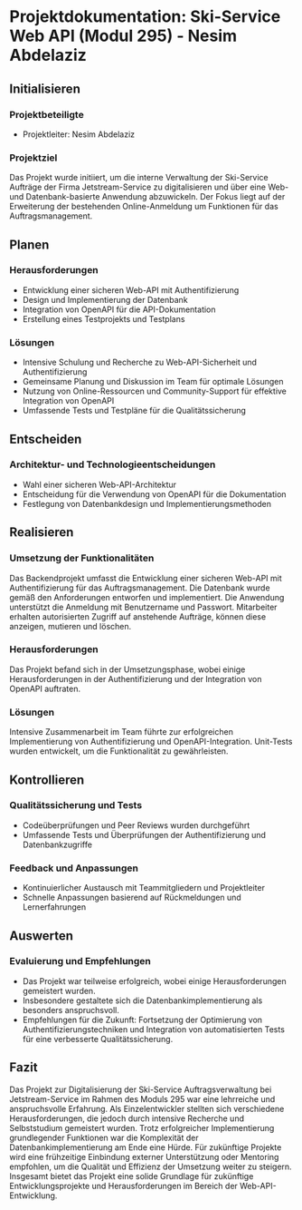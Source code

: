 # Projektdokumentation: Ski-Service Web API (Modul 295) - Nesim Abdelaziz

## Initialisieren
### Projektbeteiligte
- Projektleiter: Nesim Abdelaziz

### Projektziel
Das Projekt wurde initiiert, um die interne Verwaltung der Ski-Service Aufträge der Firma Jetstream-Service zu digitalisieren und über eine Web- und Datenbank-basierte Anwendung abzuwickeln. Der Fokus liegt auf der Erweiterung der bestehenden Online-Anmeldung um Funktionen für das Auftragsmanagement.

## Planen
### Herausforderungen
- Entwicklung einer sicheren Web-API mit Authentifizierung
- Design und Implementierung der Datenbank
- Integration von OpenAPI für die API-Dokumentation
- Erstellung eines Testprojekts und Testplans

### Lösungen
- Intensive Schulung und Recherche zu Web-API-Sicherheit und Authentifizierung
- Gemeinsame Planung und Diskussion im Team für optimale Lösungen
- Nutzung von Online-Ressourcen und Community-Support für effektive Integration von OpenAPI
- Umfassende Tests und Testpläne für die Qualitätssicherung

## Entscheiden
### Architektur- und Technologieentscheidungen
- Wahl einer sicheren Web-API-Architektur
- Entscheidung für die Verwendung von OpenAPI für die Dokumentation
- Festlegung von Datenbankdesign und Implementierungsmethoden

## Realisieren
### Umsetzung der Funktionalitäten
Das Backendprojekt umfasst die Entwicklung einer sicheren Web-API mit Authentifizierung für das Auftragsmanagement. Die Datenbank wurde gemäß den Anforderungen entworfen und implementiert. Die Anwendung unterstützt die Anmeldung mit Benutzername und Passwort. Mitarbeiter erhalten autorisierten Zugriff auf anstehende Aufträge, können diese anzeigen, mutieren und löschen.

### Herausforderungen
Das Projekt befand sich in der Umsetzungsphase, wobei einige Herausforderungen in der Authentifizierung und der Integration von OpenAPI auftraten.

### Lösungen
Intensive Zusammenarbeit im Team führte zur erfolgreichen Implementierung von Authentifizierung und OpenAPI-Integration. Unit-Tests wurden entwickelt, um die Funktionalität zu gewährleisten.

## Kontrollieren
### Qualitätssicherung und Tests
- Codeüberprüfungen und Peer Reviews wurden durchgeführt
- Umfassende Tests und Überprüfungen der Authentifizierung und Datenbankzugriffe

### Feedback und Anpassungen
- Kontinuierlicher Austausch mit Teammitgliedern und Projektleiter
- Schnelle Anpassungen basierend auf Rückmeldungen und Lernerfahrungen

## Auswerten
### Evaluierung und Empfehlungen
- Das Projekt war teilweise erfolgreich, wobei einige Herausforderungen gemeistert wurden.
- Insbesondere gestaltete sich die Datenbankimplementierung als besonders anspruchsvoll.
- Empfehlungen für die Zukunft: Fortsetzung der Optimierung von Authentifizierungstechniken und Integration von automatisierten Tests für eine verbesserte Qualitätssicherung.

## Fazit
Das Projekt zur Digitalisierung der Ski-Service Auftragsverwaltung bei Jetstream-Service im Rahmen des Moduls 295 war eine lehrreiche und anspruchsvolle Erfahrung. Als Einzelentwickler stellten sich verschiedene Herausforderungen, die jedoch durch intensive Recherche und Selbststudium gemeistert wurden. Trotz erfolgreicher Implementierung grundlegender Funktionen war die Komplexität der Datenbankimplementierung am Ende eine Hürde. Für zukünftige Projekte wird eine frühzeitige Einbindung externer Unterstützung oder Mentoring empfohlen, um die Qualität und Effizienz der Umsetzung weiter zu steigern. 
Insgesamt bietet das Projekt eine solide Grundlage für zukünftige Entwicklungsprojekte und Herausforderungen im Bereich der Web-API-Entwicklung.
